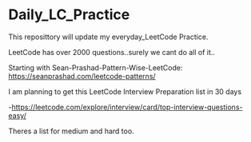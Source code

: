 # Daily_LC_Practice
This reposittory will update my everyday_LeetCode Practice.

LeetCode has over 2000 questions..surely we cant do all of it..

Starting with Sean-Prashad-Pattern-Wise-LeetCode:
https://seanprashad.com/leetcode-patterns/

I am planning to get this LeetCode Interview Preparation list in 30 days

-https://leetcode.com/explore/interview/card/top-interview-questions-easy/

Theres a list for medium and hard too.
